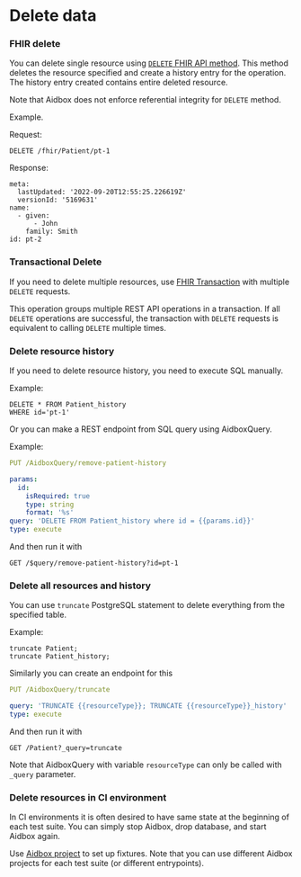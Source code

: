 # Delete data

### FHIR delete

You can delete single resource using [`DELETE` FHIR API method](../api-1/api/crud-1/delete.md). This method deletes the resource specified and create a history entry for the operation. The history entry created contains entire deleted resource.

Note that Aidbox does not enforce referential integrity for `DELETE` method.

Example.

Request:

```
DELETE /fhir/Patient/pt-1
```

Response:

```
meta:
  lastUpdated: '2022-09-20T12:55:25.226619Z'
  versionId: '5169631'
name:
  - given:
      - John
    family: Smith
id: pt-2
```

### Transactional Delete

If you need to delete multiple resources, use [FHIR Transaction](../api-1/transaction.md) with multiple `DELETE` requests.

This operation groups multiple REST API operations in a transaction. If all `DELETE` operations are successful, the transaction with `DELETE` requests is equivalent to calling `DELETE` multiple times.

### Delete resource history

If you need to delete resource history, you need to execute SQL manually.

Example:

```
DELETE * FROM Patient_history
WHERE id='pt-1'
```

Or you can make a REST endpoint from SQL query using AidboxQuery.

Example:

```yaml
PUT /AidboxQuery/remove-patient-history

params:
  id:
    isRequired: true
    type: string
    format: '%s'
query: 'DELETE FROM Patient_history where id = {{params.id}}'
type: execute
```

And then run it with

```
GET /$query/remove-patient-history?id=pt-1
```

### Delete all resources and history

You can use `truncate` PostgreSQL statement to delete everything from the specified table.

Example:

```
truncate Patient;
truncate Patient_history;
```

Similarly you can create an endpoint for this

```yaml
PUT /AidboxQuery/truncate

query: 'TRUNCATE {{resourceType}}; TRUNCATE {{resourceType}}_history'
type: execute
```

And then run it with

```
GET /Patient?_query=truncate
```

Note that AidboxQuery with variable `resourceType` can only be called with `_query` parameter.

### Delete resources in CI environment

In CI environments it is often desired to have same state at the beginning of each test suite. You can simply stop Aidbox, drop database, and start Aidbox again.

Use [Aidbox project](../reference/configuration/aidbox-project/) to set up fixtures. Note that you can use different Aidbox projects for each test suite (or different entrypoints).
